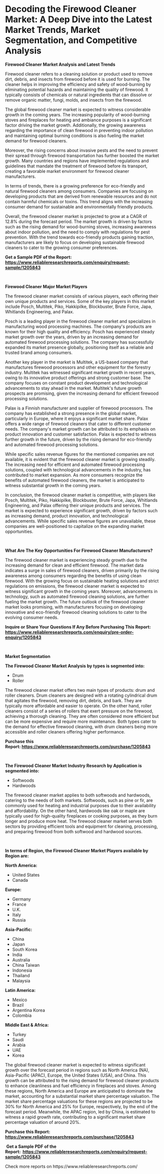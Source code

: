 <p><h1>Decoding the Firewood Cleaner Market: A Deep Dive into the Latest Market Trends, Market Segmentation, and Competitive Analysis</h1></p><p><strong>Firewood Cleaner Market Analysis and Latest Trends</strong></p>
<p><p>Firewood cleaner refers to a cleaning solution or product used to remove dirt, debris, and insects from firewood before it is used for burning. The cleaner helps in improving the efficiency and safety of wood-burning by eliminating potential hazards and maintaining the quality of firewood. It typically consists of chemicals or natural ingredients that can dissolve or remove organic matter, fungi, molds, and insects from the firewood.</p><p>The global firewood cleaner market is expected to witness considerable growth in the coming years. The increasing popularity of wood-burning stoves and fireplaces for heating and ambiance purposes is a significant factor driving the market growth. Additionally, the growing awareness regarding the importance of clean firewood in preventing indoor pollution and maintaining optimal burning conditions is also fueling the market demand for firewood cleaners.</p><p>Moreover, the rising concerns about invasive pests and the need to prevent their spread through firewood transportation has further boosted the market growth. Many countries and regions have implemented regulations and guidelines that mandate the treatment of firewood before its transport, creating a favorable market environment for firewood cleaner manufacturers.</p><p>In terms of trends, there is a growing preference for eco-friendly and natural firewood cleaners among consumers. Companies are focusing on developing products that are derived from renewable resources and do not contain harmful chemicals or toxins. This trend aligns with the increasing consumer demand for sustainable and environmentally friendly products.</p><p>Overall, the firewood cleaner market is projected to grow at a CAGR of 12.8% during the forecast period. The market growth is driven by factors such as the rising demand for wood-burning stoves, increasing awareness about indoor pollution, and the need to comply with regulations for pest prevention. With the trend towards eco-friendly products gaining traction, manufacturers are likely to focus on developing sustainable firewood cleaners to cater to the growing consumer preferences.</p></p>
<p><strong>Get a Sample PDF of the Report:&nbsp; <a href="https://www.reliableresearchreports.com/enquiry/request-sample/1205843">https://www.reliableresearchreports.com/enquiry/request-sample/1205843</a></strong></p>
<p>&nbsp;</p>
<p><strong>Firewood Cleaner Major Market Players</strong></p>
<p><p>The firewood cleaner market consists of various players, each offering their own unique products and services. Some of the key players in this market include Posch, Multitek, Piko, Hakkipilke, Blockbuster, Brute Force, Japa, Whitlands Engineering, and Palax.</p><p>Posch is a leading player in the firewood cleaner market and specializes in manufacturing wood processing machines. The company's products are known for their high quality and efficiency. Posch has experienced steady market growth over the years, driven by an increasing demand for automated firewood processing solutions. The company has successfully expanded its market presence globally, positioning itself as a reliable and trusted brand among consumers.</p><p>Another key player in the market is Multitek, a US-based company that manufactures firewood processors and other equipment for the forestry industry. Multitek has witnessed significant market growth in recent years, owing to its innovative product offerings and strong customer base. The company focuses on constant product development and technological advancements to stay ahead in the market. Multitek's future growth prospects are promising, given the increasing demand for efficient firewood processing solutions.</p><p>Palax is a Finnish manufacturer and supplier of firewood processors. The company has established a strong presence in the global market, particularly in Europe, where it enjoys a significant market share. Palax offers a wide range of firewood cleaners that cater to different customer needs. The company's market growth can be attributed to its emphasis on product innovation and customer satisfaction. Palax is expected to witness further growth in the future, driven by the rising demand for eco-friendly and automated firewood processing solutions.</p><p>While specific sales revenue figures for the mentioned companies are not available, it is evident that the firewood cleaner market is growing steadily. The increasing need for efficient and automated firewood processing solutions, coupled with technological advancements in the industry, has contributed to market expansion. As more consumers recognize the benefits of automated firewood cleaners, the market is anticipated to witness substantial growth in the coming years.</p><p>In conclusion, the firewood cleaner market is competitive, with players like Posch, Multitek, Piko, Hakkipilke, Blockbuster, Brute Force, Japa, Whitlands Engineering, and Palax offering their unique products and services. The market is expected to experience significant growth, driven by factors such as increasing demand, product innovation, and technological advancements. While specific sales revenue figures are unavailable, these companies are well-positioned to capitalize on the expanding market opportunities.</p></p>
<p>&nbsp;</p>
<p><strong>What Are The Key Opportunities For Firewood Cleaner Manufacturers?</strong></p>
<p><p>The firewood cleaner market is experiencing steady growth due to the increasing demand for clean and efficient firewood. The market data indicates a surge in sales of firewood cleaners, driven primarily by the rising awareness among consumers regarding the benefits of using clean firewood. With the growing focus on sustainable heating solutions and strict regulations on emissions, the firewood cleaner market is expected to witness significant growth in the coming years. Moreover, advancements in technology, such as automated firewood cleaning solutions, are further fueling the market growth. The future outlook of the firewood cleaner market looks promising, with manufacturers focusing on developing innovative and eco-friendly firewood cleaning solutions to cater to the evolving consumer needs.</p></p>
<p><strong>Inquire or Share Your Questions If Any Before Purchasing This Report: <a href="https://www.reliableresearchreports.com/enquiry/pre-order-enquiry/1205843">https://www.reliableresearchreports.com/enquiry/pre-order-enquiry/1205843</a></strong></p>
<p>&nbsp;</p>
<p><strong>Market Segmentation</strong></p>
<p><strong>The Firewood Cleaner Market Analysis by types is segmented into:</strong></p>
<p><ul><li>Drum</li><li>Roller</li></ul></p>
<p><p>The firewood cleaner market offers two main types of products: drum and roller cleaners. Drum cleaners are designed with a rotating cylindrical drum that agitates the firewood, removing dirt, debris, and bark. They are typically more affordable and easier to operate. On the other hand, roller cleaners consist of a series of rollers that exert pressure on the firewood, achieving a thorough cleaning. They are often considered more efficient but can be more expensive and require more maintenance. Both types cater to the demand for effective firewood cleaning, with drum cleaners being more accessible and roller cleaners offering higher performance.</p></p>
<p><strong>Purchase this Report:&nbsp;<a href="https://www.reliableresearchreports.com/purchase/1205843">https://www.reliableresearchreports.com/purchase/1205843</a></strong></p>
<p>&nbsp;</p>
<p><strong>The Firewood Cleaner Market Industry Research by Application is segmented into:</strong></p>
<p><ul><li>Softwoods</li><li>Hardwoods</li></ul></p>
<p><p>The firewood cleaner market applies to both softwoods and hardwoods, catering to the needs of both markets. Softwoods, such as pine or fir, are commonly used for heating and industrial purposes due to their availability and affordability. On the other hand, hardwoods like oak or maple are typically used for high-quality fireplaces or cooking purposes, as they burn longer and produce more heat. The firewood cleaner market serves both sectors by providing efficient tools and equipment for cleaning, processing, and preparing firewood from both softwood and hardwood sources.</p></p>
<p>&nbsp;</p>
<p><strong>In terms of Region, the Firewood Cleaner Market Players available by Region are:</strong></p>
<p>
    <p> <strong> North America: </strong>
        <ul>
            <li>United States</li>
            <li>Canada</li>
        </ul>
        </p> 
    <p> <strong> Europe: </strong>
        <ul>
            <li>Germany</li>
            <li>France</li>
            <li>U.K.</li>
            <li>Italy</li>
            <li>Russia</li>
        </ul>
        </p> 
    <p> <strong> Asia-Pacific: </strong>
        <ul>
            <li>China</li>
            <li>Japan</li>
            <li>South Korea</li>
            <li>India</li>
            <li>Australia</li>
            <li>China Taiwan</li>
            <li>Indonesia</li>
            <li>Thailand</li>
            <li>Malaysia</li>
        </ul>
        </p> 
    <p> <strong> Latin America: </strong>
        <ul>
            <li>Mexico</li>
            <li>Brazil</li>
            <li>Argentina Korea</li>
            <li>Colombia</li>
        </ul>
        </p> 
    <p> <strong> Middle East & Africa: </strong>
        <ul>
            <li>Turkey</li>
            <li>Saudi</li>
            <li>Arabia</li>
            <li>UAE</li>
            <li>Korea</li>
        </ul>
    </p>
    </p>
<p><p>The global firewood cleaner market is expected to witness significant growth over the forecast period in regions such as North America (NA), Asia-Pacific (APAC), Europe, the United States (USA), and China. This growth can be attributed to the rising demand for firewood cleaner products to enhance cleanliness and fuel efficiency in fireplaces and stoves. Among these regions, North America and Europe are anticipated to dominate the market, accounting for a substantial market share percentage valuation. The market share percentage valuations for these regions are projected to be 30% for North America and 25% for Europe, respectively, by the end of the forecast period. Meanwhile, the APAC region, led by China, is estimated to witness a rapid growth rate, contributing to a significant market share percentage valuation of around 20%.</p></p>
<p><strong>Purchase this Report: <a href="https://www.reliableresearchreports.com/purchase/1205843">https://www.reliableresearchreports.com/purchase/1205843</a></strong></p>
<p>&nbsp;<strong>Get a Sample PDF of the Report:&nbsp;&nbsp;<a href="https://www.reliableresearchreports.com/enquiry/request-sample/1205843">https://www.reliableresearchreports.com/enquiry/request-sample/1205843</a></strong></p>
<p><strong></strong></p>
<p>Check more reports on https://www.reliableresearchreports.com/</p>